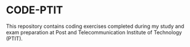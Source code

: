 # CODE-PTIT

This repository contains coding exercises completed during my study and exam preparation at Post and Telecommunication Institute of Technology (PTIT).  
